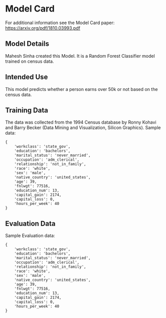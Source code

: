# Model Card

For additional information see the Model Card paper: https://arxiv.org/pdf/1810.03993.pdf

## Model Details
Mahesh Sinha created this Model. It is a Random Forest Classifier model trained on census data.

## Intended Use
This model predicts whether a person earns over 50k or not based on the census data.

## Training Data
The data was collected from the 1994 Census database by Ronny Kohavi and Barry Becker (Data Mining and Visualization, Silicon Graphics). 
Sample data: 
```
{   
    'workclass': 'state_gov',
    'education': 'bachelors',
    'marital_status': 'never_married',
    'occupation': 'adm_clerical',
    'relationship': 'not_in_family',
    'race': 'white',
    'sex': 'male',
    'native_country': 'united_states',
    'age': 39,
    'fnlwgt': 77516,
    'education_num': 13,
    'capital_gain': 2174,
    'capital_loss': 0,
    'hours_per_week': 40
}
```

## Evaluation Data
Sample Evaluation data: 
```
{   
    'workclass': 'state_gov',
    'education': 'bachelors',
    'marital_status': 'never_married',
    'occupation': 'adm_clerical',
    'relationship': 'not_in_family',
    'race': 'white',
    'sex': 'male',
    'native_country': 'united_states',
    'age': 39,
    'fnlwgt': 77516,
    'education_num': 13,
    'capital_gain': 2174,
    'capital_loss': 0,
    'hours_per_week': 40
}
```
